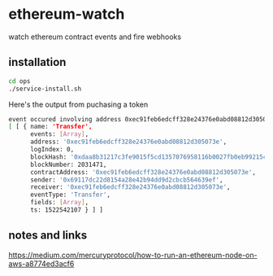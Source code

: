 # ethereum-watch

watch ethereum contract events and fire webhooks


## installation

```bash
cd ops
./service-install.sh
```


Here's the output from puchasing a token
```bash
event occured involving address 0xec91feb6edcff328e24376e0abd08812d305073e event data:
[ [ { name: 'Transfer',
      events: [Array],
      address: '0xec91feb6edcff328e24376e0abd08812d305073e',
      logIndex: 0,
      blockHash: '0xdaa8b31217c3fe9015f5cd1357076958116b0027fb0eb99215c391ae4af752b6',
      blockNumber: 2031471,
      contractAddress: '0xec91feb6edcff328e24376e0abd08812d305073e',
      sender: '0x69117dc22d8154a28e42b94dd9d2cbcb564639ef',
      receiver: '0xec91feb6edcff328e24376e0abd08812d305073e',
      eventType: 'Transfer',
      fields: [Array],
      ts: 1522542107 } ] ]
```

## notes and links
https://medium.com/mercuryprotocol/how-to-run-an-ethereum-node-on-aws-a8774ed3acf6
